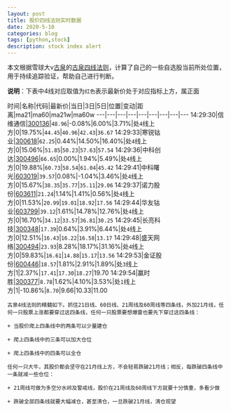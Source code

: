 ```yaml
---
layout: post
title: 股价四线法则实时数据
date: 2020-5-10
categories: blog
tags: [python,stock]
description: stock index alert
---
```



本文根据雪球大v[古泉](https://xueqiu.com/u/7148646888)的[古泉四线法则](https://xueqiu.com/7148646888/130498192)，计算了自己的一些自选股当前所处位置，用于持续追踪验证，帮助自己进行判断。

**说明**：下表中4线对应取值为`红色`表示最新价处于对应指标上方，属正面

时间|名称|代码|最新价|当日|3日|5日|位置|变动|距离|ma21|ma60|ma21w|ma60w
---|---|---|---|---|---|---|---|---
14:29:30|信维通信|[300136](https://xueqiu.com/S/SZ300136)|`48.96`|-0.08%|6.00%|3.71%|处`4`线上方|0|19.75%|`44.45`|`40.96`|`42.43`|`36.67`
14:29:33|寒锐钴业|[300618](https://xueqiu.com/S/SZ300618)|`62.25`|0.44%|14.50%|16.40%|处`4`线上方|0|15.06%|`51.85`|`50.23`|`57.63`|`57.54`
14:29:36|中科创达|[300496](https://xueqiu.com/S/SZ300496)|`66.65`|0.00%|1.94%|5.49%|处`4`线上方|0|19.88%|`60.73`|`58.54`|`61.04`|`45.42`
14:29:41|中科曙光|[603019](https://xueqiu.com/S/SH603019)|`39.57`|0.08%|-1.04%|3.46%|处`4`线上方|0|15.67%|`38.35`|`35.77`|`35.11`|`29.06`
14:29:37|诺力股份|[603611](https://xueqiu.com/S/SH603611)|`21.24`|1.14%|1.41%|0.56%|处`4`线上方|0|11.53%|`20.99`|`19.01`|`18.92`|`17.56`
14:29:44|华友钴业|[603799](https://xueqiu.com/S/SH603799)|`39.12`|1.61%|14.78%|12.76%|处`4`线上方|0|16.70%|`34.12`|`33.57`|`36.81`|`30.25`
14:29:45|长亮科技|[300348](https://xueqiu.com/S/SZ300348)|`17.39`|0.64%|3.91%|6.44%|处`4`线上方|0|12.51%|`16.43`|`16.22`|`16.58`|`13.17`
14:29:48|盛天网络|[300494](https://xueqiu.com/S/SZ300494)|`23.93`|8.28%|18.17%|31.16%|处`4`线上方|0|59.83%|`16.61`|`14.88`|`15.17`|`13.56`
14:29:53|金证股份|[600446](https://xueqiu.com/S/SH600446)|`18.57`|1.81%|2.91%|1.89%|处`3`线上方|1|2.37%|`17.41`|`17.30`|`18.27`|19.70
14:29:54|赢时胜|[300377](https://xueqiu.com/S/SZ300377)|`8.78`|1.62%|4.10%|3.53%|处`1`线上方|1|-10.86%|`8.70`|9.66|10.33|11.00

```
古泉4线法则的精髓如下。抓住21日线、60日线、21周线及60周线等四条线，外加21月线，任何一只股票上涨都要穿过这四条线，任何一只股票要想爆雷也要先下穿过这四条线：

+ 当股价爬上四条线中的两条可以少量建仓

+ 爬上四条线中的三条可以加大仓位

+ 爬上四条线中的四条可以全仓

任何一只大牛，其股价都会坚守在21月线上方，不会轻易跌破21月线；相反，每跌破四条线中一条就减一些仓位：

+ 21周线可做为多空分水岭及警戒线，股价在21周线及60周线下方就要十分慎重，多看少做

+ 跌破全部四条线就要大幅减仓，甚至清仓，一旦跌破21月线，清仓观望
```